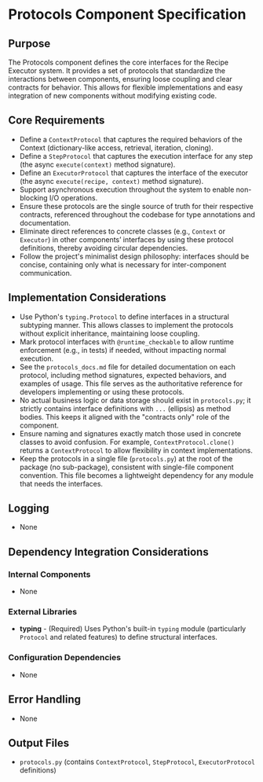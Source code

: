 # Protocols Component Specification

## Purpose

The Protocols component defines the core interfaces for the Recipe Executor system. It provides a set of protocols that standardize the interactions between components, ensuring loose coupling and clear contracts for behavior. This allows for flexible implementations and easy integration of new components without modifying existing code.

## Core Requirements

- Define a `ContextProtocol` that captures the required behaviors of the Context (dictionary-like access, retrieval, iteration, cloning).
- Define a `StepProtocol` that captures the execution interface for any step (the async `execute(context)` method signature).
- Define an `ExecutorProtocol` that captures the interface of the executor (the async `execute(recipe, context)` method signature).
- Support asynchronous execution throughout the system to enable non-blocking I/O operations.
- Ensure these protocols are the single source of truth for their respective contracts, referenced throughout the codebase for type annotations and documentation.
- Eliminate direct references to concrete classes (e.g., `Context` or `Executor`) in other components’ interfaces by using these protocol definitions, thereby avoiding circular dependencies.
- Follow the project's minimalist design philosophy: interfaces should be concise, containing only what is necessary for inter-component communication.

## Implementation Considerations

- Use Python's `typing.Protocol` to define interfaces in a structural subtyping manner. This allows classes to implement the protocols without explicit inheritance, maintaining loose coupling.
- Mark protocol interfaces with `@runtime_checkable` to allow runtime enforcement (e.g., in tests) if needed, without impacting normal execution.
- See the `protocols_docs.md` file for detailed documentation on each protocol, including method signatures, expected behaviors, and examples of usage. This file serves as the authoritative reference for developers implementing or using these protocols.
- No actual business logic or data storage should exist in `protocols.py`; it strictly contains interface definitions with `...` (ellipsis) as method bodies. This keeps it aligned with the "contracts only" role of the component.
- Ensure naming and signatures exactly match those used in concrete classes to avoid confusion. For example, `ContextProtocol.clone()` returns a `ContextProtocol` to allow flexibility in context implementations.
- Keep the protocols in a single file (`protocols.py`) at the root of the package (no sub-package), consistent with single-file component convention. This file becomes a lightweight dependency for any module that needs the interfaces.

## Logging

- None

## Dependency Integration Considerations

### Internal Components

- None

### External Libraries

- **typing** - (Required) Uses Python's built-in `typing` module (particularly `Protocol` and related features) to define structural interfaces.

### Configuration Dependencies

- None

## Error Handling

- None

## Output Files

- `protocols.py` (contains `ContextProtocol`, `StepProtocol`, `ExecutorProtocol` definitions)
